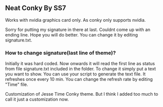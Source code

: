 ## Neat Conky By SS7

Works with nvidia graphics card only. As conky only supports nvidia. 

Sorry for putting my signature in there at last. Couldnt come up with an ending line. Hope you will do better. You can change it by editing signature.txt.

### How to change signature(last line of theme)?
Initially it was hard coded. Now onwards it will read the first line as status from file signature.txt included in the folder. 
To change it simply put a text you want to show. You can use your script to generate the text file.
It refreshes once every 10 min. You can change the refresh rate by editing "Time" file.


Customization of Jesse Time Conky theme. But I think I added too much to call it just a customization now.



